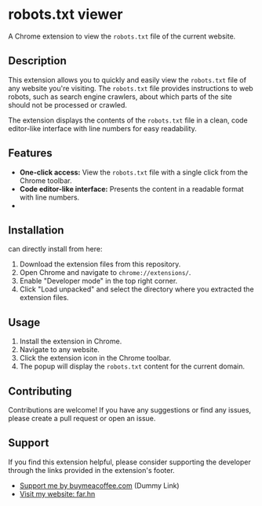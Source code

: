 # robots.txt viewer

A Chrome extension to view the `robots.txt` file of the current website.

## Description

This extension allows you to quickly and easily view the `robots.txt` file of any website you're visiting. The `robots.txt` file provides instructions to web robots, such as search engine crawlers, about which parts of the site should not be processed or crawled.

The extension displays the contents of the `robots.txt` file in a clean, code editor-like interface with line numbers for easy readability.


## Features

*   **One-click access:** View the `robots.txt` file with a single click from the Chrome toolbar.
*   **Code editor-like interface:** Presents the content in a readable format with line numbers.
*   
## Installation

can directly install from here: 

1.  Download the extension files from this repository.
2.  Open Chrome and navigate to `chrome://extensions/`.
3.  Enable "Developer mode" in the top right corner.
4.  Click "Load unpacked" and select the directory where you extracted the extension files.


## Usage

1.  Install the extension in Chrome.
2.  Navigate to any website.
3.  Click the extension icon in the Chrome toolbar.
4.  The popup will display the `robots.txt` content for the current domain.

## Contributing

Contributions are welcome! If you have any suggestions or find any issues, please create a pull request or open an issue.

## Support

If you find this extension helpful, please consider supporting the developer through the links provided in the extension's footer.

*   [Support me by buymeacoffee.com](https://www.buymeacoffee.com/dummy) (Dummy Link)
*   [Visit my website: far.hn](https://far.hn)


